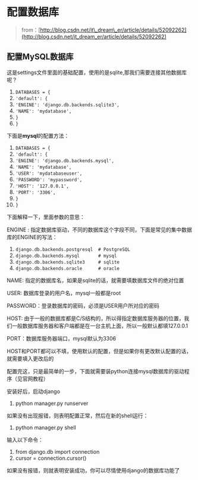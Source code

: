 # 配置数据库

> from：[http://blog.csdn.net/it\_dream\_er/article/details/52092262](http://blog.csdn.net/it_dream_er/article/details/52092262)

## 配置MySQL数据库

这是settings文件里面的基础配置，使用的是sqlite,那我们需要连接其他数据库呢？

1. `DATABASES = {`
2. `'default': {`
3. `'ENGINE': 'django.db.backends.sqlite3',`
4. `'NAME': 'mydatabase',`
5. `}`
6. `}` 

下面是**mysql**的配置方法：

1. `DATABASES = {`
2. `'default': {`
3. `'ENGINE': 'django.db.backends.mysql',`
4. `'NAME': 'mydatabase',`
5. `'USER': 'mydatabaseuser',`
6. `'PASSWORD': 'mypassword',`
7. `'HOST': '127.0.0.1',`
8. `'PORT': '3306',`
9. `}`
10. `}`

下面解释一下，里面参数的意思：

ENGINE : 指定数据库驱动，不同的数据库这个字段不同，下面是常见的集中数据库的ENGINE的写法：

1. `django.db.backends.postgresql  # PostgreSQL`
2. `django.db.backends.mysql       # mysql`
3. `django.db.backends.sqlite3     # sqlite`
4. `django.db.backends.oracle      # oracle`

NAME: 指定的数据库名，如果是sqlite的话，就需要填数据库文件的绝对位置

USER: 数据库登录的用户名，mysql一般都是root

PASSWORD：登录数据库的密码，必须是USER用户所对应的密码

HOST: 由于一般的数据库都是C/S结构的，所以得指定数据库服务器的位置，我们一般数据库服务器和客户端都是在一台主机上面，所以一般默认都填127.0.0.1

PORT：数据库服务器端口，mysql默认为3306

HOST和PORT都可以不填，使用默认的配置，但是如果你有更改默认配置的话，就需要填入更改后的

配置完这，只是最简单的一步，下面就需要装python连接mysql数据库的驱动程序（见官网教程）

安装好后，启动django

1. python manager.py runserver  

如果没有出现报错，则表明配置正常，然后在新的shell运行：

1. python manager.py shell  

输入以下命令：

1. from django.db import connection  
2. cursor = connection.cursor\(\)  

如果没有报错，则就表明安装成功，你可以尽情使用django的数据库功能了

